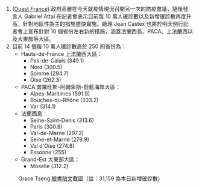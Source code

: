 1. ([Ouest France](https://bit.ly/3pV3kwi)) 政府高層在今天就疫情現況召開另一次的防疫會議，隨後發言人 Gabriel Attal 在記者會表示目前每 10 萬人確診數以及新增確診數再度升高，針對地區性為主的措施盡快實施。總理 Jean Castex 也將於明天例行記者會上宣布針對 10 個省份左右新的措施，涵蓋法蘭西島、PACA、上法蘭西以及大東部等大區。
1. 目前 14 個每 10 萬人確診數高於 250 的省份為：
   - Hauts-de-France 上法蘭西大區：
     - Pas-de-Calais (349.1)
     - Nord (300.5)
     - Somme (294.7)
     - Oise (262.3)
   - PACA 普羅旺斯-阿爾卑斯-蔚藍海岸大區：
     - Alpes-Maritimes (591.9)
     - Bouches-du-Rhône (333.2)
     - Var (314.1)
   - 法蘭西島：
     - Seine-Saint-Denis (313.6)
     - Paris (300.8)
     - Val-de-Marne (297.2)
     - Seine-et-Marne (279.9)
     - Val d'Oise (274.8)
     - Essonne (255)
   - Grand-Est 大東部大區：
     - Moselle (312.2)

<Figure date={date} srcx="a">Grace Tseng <a href="https://www.facebook.com/groups/279746385504501/permalink/2390783797734072/" target="_blank">臉書貼文</a>截圖（註：31,159 為本日新增確診數）</Figure>